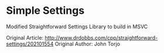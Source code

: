 Simple Settings
==

Modified Straightforward Settings Library to build in MSVC 

Original Article: http://www.drdobbs.com/cpp/straightforward-settings/202101554
Original Author: John Torjo
